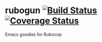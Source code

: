 # rubogun [![Build Status](https://travis-ci.org/iuliancostan/rubogun.svg)](https://travis-ci.org/iuliancostan/rubogun) [![Coverage Status](https://coveralls.io/repos/iuliancostan/rubogun/badge.svg)](https://coveralls.io/r/iuliancostan/rubogun)
Emacs goodies for Rubocop
